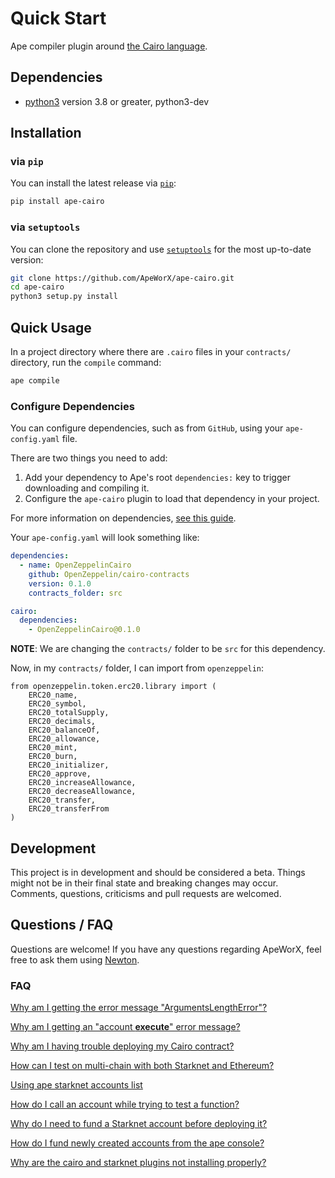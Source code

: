# Quick Start

Ape compiler plugin around [the Cairo language](https://github.com/starkware-libs/cairo-lang).

## Dependencies

* [python3](https://www.python.org/downloads) version 3.8 or greater, python3-dev

## Installation

### via `pip`

You can install the latest release via [`pip`](https://pypi.org/project/pip/):

```bash
pip install ape-cairo
```

### via `setuptools`

You can clone the repository and use [`setuptools`](https://github.com/pypa/setuptools) for the most up-to-date version:

```bash
git clone https://github.com/ApeWorX/ape-cairo.git
cd ape-cairo
python3 setup.py install
```

## Quick Usage

In a project directory where there are `.cairo` files in your `contracts/` directory, run the `compile` command:

```bash
ape compile
```

### Configure Dependencies

You can configure dependencies, such as from `GitHub`, using your `ape-config.yaml` file.

There are two things you need to add:

1. Add your dependency to Ape's root `dependencies:` key to trigger downloading and compiling it.
2. Configure the `ape-cairo` plugin to load that dependency in your project.

For more information on dependencies, [see this guide](https://docs.apeworx.io/ape/stable/userguides/config.html#dependencies).

Your `ape-config.yaml` will look something like:

```yaml
dependencies:
  - name: OpenZeppelinCairo
    github: OpenZeppelin/cairo-contracts
    version: 0.1.0
    contracts_folder: src

cairo:
  dependencies:
    - OpenZeppelinCairo@0.1.0
```

**NOTE**: We are changing the `contracts/` folder to be `src` for this dependency.

Now, in my `contracts/` folder, I can import from `openzeppelin`:

```cairo
from openzeppelin.token.erc20.library import (
    ERC20_name,
    ERC20_symbol,
    ERC20_totalSupply,
    ERC20_decimals,
    ERC20_balanceOf,
    ERC20_allowance,
    ERC20_mint,
    ERC20_burn,
    ERC20_initializer,
    ERC20_approve,
    ERC20_increaseAllowance,
    ERC20_decreaseAllowance,
    ERC20_transfer,
    ERC20_transferFrom
)
```

## Development

This project is in development and should be considered a beta.
Things might not be in their final state and breaking changes may occur.
Comments, questions, criticisms and pull requests are welcomed.

## **Questions / FAQ**

Questions are welcome! If you have any questions regarding ApeWorX, feel free to ask them using [Newton](https://www.newton.so/?tags=ape).

### **FAQ**

[Why am I getting the error message "ArgumentsLengthError"?](https://www.newton.so/view/63a0a2ee5e3e06d5a48065c5)

[Why am I getting an "account __execute__" error message?](https://www.newton.so/view/63a0a28e1599f98884ef31fb)

[Why am I having trouble deploying my Cairo contract?](https://www.newton.so/view/63a0a2455e3e06d5a48065c1)

[How can I test on multi-chain with both Starknet and Ethereum?](https://www.newton.so/view/63a09b04bcc5e0167be127e5)

[Using ape starknet accounts list](https://www.newton.so/view/63a09ad4bcc5e0167be127e3)

[How do I call an account while trying to test a function?](https://www.newton.so/view/63a09969deac7f54af6b0f92)

[Why do I need to fund a Starknet account before deploying it?](https://www.newton.so/view/63a09933bcc5e0167be127e1)

[How do I fund newly created accounts from the ape console?](https://www.newton.so/view/63a097a19edbdf54f701c406)

[Why are the cairo and starknet plugins not installing properly?](https://www.newton.so/view/63a096fc9edbdf54f701c405)
